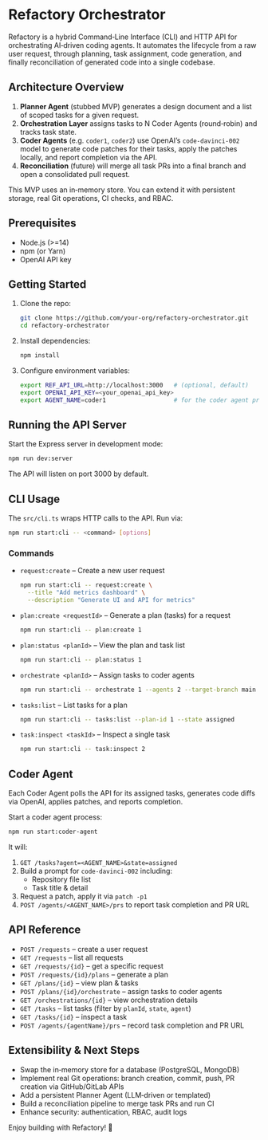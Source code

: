 # Refactory Orchestrator
Refactory is a hybrid Command‑Line Interface (CLI) and HTTP API for orchestrating AI‑driven coding agents. It automates the lifecycle from a raw user request, through planning, task assignment, code generation, and finally reconciliation of generated code into a single codebase.

## Architecture Overview
1. **Planner Agent** (stubbed MVP) generates a design document and a list of scoped tasks for a given request.
2. **Orchestration Layer** assigns tasks to N Coder Agents (round‑robin) and tracks task state.
3. **Coder Agents** (e.g. `coder1`, `coder2`) use OpenAI’s `code‑davinci‑002` model to generate code patches for their tasks, apply the patches locally, and report completion via the API.
4. **Reconciliation** (future) will merge all task PRs into a final branch and open a consolidated pull request.

This MVP uses an in‑memory store. You can extend it with persistent storage, real Git operations, CI checks, and RBAC.

## Prerequisites
- Node.js (>=14)
- npm (or Yarn)
- OpenAI API key

## Getting Started

1. Clone the repo:
   ```bash
   git clone https://github.com/your‑org/refactory-orchestrator.git
   cd refactory-orchestrator
   ```
2. Install dependencies:
   ```bash
   npm install
   ```
3. Configure environment variables:
   ```bash
   export REF_API_URL=http://localhost:3000   # (optional, default)
   export OPENAI_API_KEY=<your_openai_api_key>
   export AGENT_NAME=coder1                   # for the coder agent process
   ```

## Running the API Server

Start the Express server in development mode:
```bash
npm run dev:server
```
The API will listen on port 3000 by default.

## CLI Usage

The `src/cli.ts` wraps HTTP calls to the API. Run via:
```bash
npm run start:cli -- <command> [options]
```

### Commands
- `request:create` – Create a new user request
  ```bash
  npm run start:cli -- request:create \
    --title "Add metrics dashboard" \
    --description "Generate UI and API for metrics"
  ```
- `plan:create <requestId>` – Generate a plan (tasks) for a request
  ```bash
  npm run start:cli -- plan:create 1
  ```
- `plan:status <planId>` – View the plan and task list
  ```bash
  npm run start:cli -- plan:status 1
  ```
- `orchestrate <planId>` – Assign tasks to coder agents
  ```bash
  npm run start:cli -- orchestrate 1 --agents 2 --target-branch main
  ```
- `tasks:list` – List tasks for a plan
  ```bash
  npm run start:cli -- tasks:list --plan-id 1 --state assigned
  ```
- `task:inspect <taskId>` – Inspect a single task
  ```bash
  npm run start:cli -- task:inspect 2
  ```

## Coder Agent

Each Coder Agent polls the API for its assigned tasks, generates code diffs via OpenAI, applies patches, and reports completion.

Start a coder agent process:
```bash
npm run start:coder-agent
```

It will:
1. `GET /tasks?agent=<AGENT_NAME>&state=assigned`
2. Build a prompt for `code‑davinci‑002` including:
   - Repository file list
   - Task title & detail
3. Request a patch, apply it via `patch -p1`
4. `POST /agents/<AGENT_NAME>/prs` to report task completion and PR URL

## API Reference

- `POST /requests` – create a user request
- `GET /requests` – list all requests
- `GET /requests/{id}` – get a specific request
- `POST /requests/{id}/plans` – generate a plan
- `GET /plans/{id}` – view plan & tasks
- `POST /plans/{id}/orchestrate` – assign tasks to coder agents
- `GET /orchestrations/{id}` – view orchestration details
- `GET /tasks` – list tasks (filter by `planId`, `state`, `agent`)
- `GET /tasks/{id}` – inspect a task
- `POST /agents/{agentName}/prs` – record task completion and PR URL

## Extensibility & Next Steps

- Swap the in‑memory store for a database (PostgreSQL, MongoDB)
- Implement real Git operations: branch creation, commit, push, PR creation via GitHub/GitLab APIs
- Add a persistent Planner Agent (LLM‑driven or templated)
- Build a reconciliation pipeline to merge task PRs and run CI
- Enhance security: authentication, RBAC, audit logs
  
Enjoy building with Refactory! 🚀